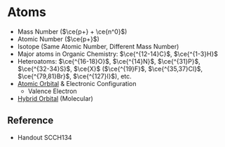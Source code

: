 # Atoms

* Mass Number ($\ce{p+} + \ce{n^0}$)
* Atomic Number ($\ce{p+}$)
* Isotope (Same Atomic Number, Different Mass Number)
* Major atoms in Organic Chemistry: $\ce{^{12-14}C}$, $\ce{^{1-3}H}$
* Heteroatoms: $\ce{^{16-18}O}$, $\ce{^{14}N}$, $\ce{^{31}P}$, $\ce{^{32-34}S}$, $\ce{X}$ ($\ce{^{19}F}$, $\ce{^{35,37}Cl}$, $\ce{^{79,81}Br}$, $\ce{^{127}I}$), etc.
* [Atomic Orbital](../../01%20-%20Concept/Chemistry/Physical%20Chemistry/Chemical%20Physics/Atomic%20Theory/Atomic%20Orbital.md) & Electronic Configuration
  * Valence Electron
* [Hybrid Orbital](../../01%20-%20Concept/Chemistry/Physical%20Chemistry/Chemical%20Physics/Molecular%20Theory/Chemical%20Bonding/Covalent%20Bonding/Hybrid%20Orbital.md) (Molecular)

## Reference

* Handout SCCH134
